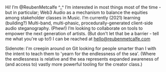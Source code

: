 Hi! I’m @ReubenMetcalfe ^_^
I’m interested in most things most of the time - but in particular; Web3 Audio as a mechanism to balance the equities among stakeholder classes in Music.
I’m currently (2021) learning (building?) Multi-band, multi-phasic, procedurally-generated client-side audio steganography. (Phew!)
I’m looking to collaborate on tools to empower the next generation of artists. (But don't let that be a barrier - tell me what you're up to!)
I can be reached at hello@reubenmetcalfe.com

Sidenote: I'm creepin around on Git looking for people smarter than I with the intent to teach them to 'yearn for the endlessness of the sea'. (Where the endlessness is relative and the sea represents expanded awareness of (and access to) vastly more powerful tooling for the creator class.)
